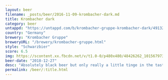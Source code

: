 ```yaml
---
layout: beer
filename: _posts/beer/2016-11-09-krombacher-dark.md
title: Krombacher dark
category: beer
untappd: "https://untappd.com/b/krombacher-gruppe-krombacher-dark/49132"
country: "Germany"
brewery: "Krombacher Gruppe"
breweryURL: "/brewery/krombacher-gruppe.html"
style: "Schwarzbier"
score: 6.5
img: https://scontent.xx.fbcdn.net/v/t1.0-0/p480x480/48426262_10156797311618745_2629766796978159616_n.jpg?_nc_cat=101&_nc_ht=scontent.xx&oh=781dd2b8aec614e1c24cb50c2a0e9903&oe=5D738505
beer-date: "2018-12-27"
desc: "Absolutely black beer but only really a little tinge in the taste"
permalink: /beer/:title.html
---
```

